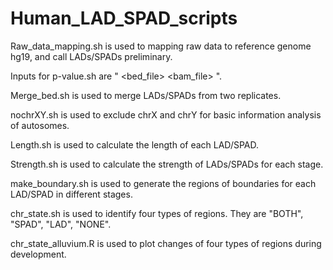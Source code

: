 # Human_LAD_SPAD_scripts

Raw_data_mapping.sh is used to mapping raw data to reference genome hg19, and call LADs/SPADs preliminary.

Inputs for p-value.sh are "<path to bed file>  <bed_file>  <bam_file>  <number of mapped reads>".

Merge_bed.sh is used to merge LADs/SPADs  from two replicates.

nochrXY.sh is used to exclude chrX and chrY for basic information analysis of autosomes.

Length.sh is used to calculate the length of each LAD/SPAD.

Strength.sh is used to calculate the strength of LADs/SPADs for each stage.

make_boundary.sh is used to generate the regions of boundaries for each LAD/SPAD in different stages.

chr_state.sh is used to identify four types of regions. They are "BOTH", "SPAD", "LAD", "NONE".

chr_state_alluvium.R is used to plot changes of four types of regions during development.
